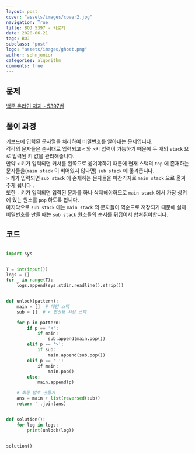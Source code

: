 ```yaml
---
layout: post
cover: "assets/images/cover2.jpg"
navigation: True
title: BOJ 5397 - 키로거
date: 2020-06-21
tags: BOJ
subclass: "post"
logo: "assets/images/ghost.png"
author: sohnjunior
categories: algorithm
comments: true
---
```


## 문제

[백준 온라인 저지 - 5397번](https://www.acmicpc.net/problem/5397)

## 풀이 과정

키보드에 입력된 문자열을 처리하여 비밀번호를 알아내는 문제입니다. <br>
각각의 문자들은 순서대로 입력되고 `<` 와 `>`키 입력이 가능하기 때문에 두 개의 `stack` 으로 입력된 키 값을 관리해줍니다. <br>
만약 `<` 키가 입력되면 커서를 왼쪽으로 옮겨야하기 때문에 현재 스택의 `top` 에 존재하는 문자들을(`main stack` 이 비어있지 않다면) `sub stack` 에 옮겨줍니다. <br>
`>` 키가 입력되면 `sub stack` 에 존재하는 문자들을 마찬가지로 `main stack` 으로 옮겨주게 됩니다 .<br>
또한 `-` 키가 입력되면 입력된 문자를 하나 삭제해야하므로 `main stack` 에서 가장 상위에 있는 원소를 `pop` 하도록 합니다. <br>
마지막으로 `sub stack` 에는 `main stack` 의 문자들이 역순으로 저장되기 때문에 실제 비밀번호를 만들 때는 `sub stack` 원소들의 순서를 뒤집어서 합쳐줘야합니다. <br>

## 코드

```python

import sys


T = int(input())
logs = []
for _ in range(T):
    logs.append(sys.stdin.readline().strip())


def unlock(pattern):
    main = []  # 메인 스택
    sub = []  # < 연산용 서브 스택

    for p in pattern:
        if p == '<':
            if main:
                sub.append(main.pop())
        elif p == '>':
            if sub:
                main.append(sub.pop())
        elif p == '-':
            if main:
                main.pop()
        else:
            main.append(p)

    # 최종 암호 만들기
    ans = main + list(reversed(sub))
    return ''.join(ans)


def solution():
    for log in logs:
        print(unlock(log))


solution()

```

